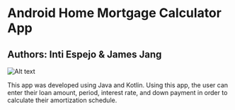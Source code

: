 # Android Home Mortgage Calculator App

## Authors: Inti Espejo & James Jang

![Alt text](/github.com/IntiEs71/MortgageCalculator/app_icon.png?raw=true)

This app was developed using Java and Kotlin. Using this app, the user can enter their loan amount, period, interest rate, and down payment in order to calculate their amortization schedule.

